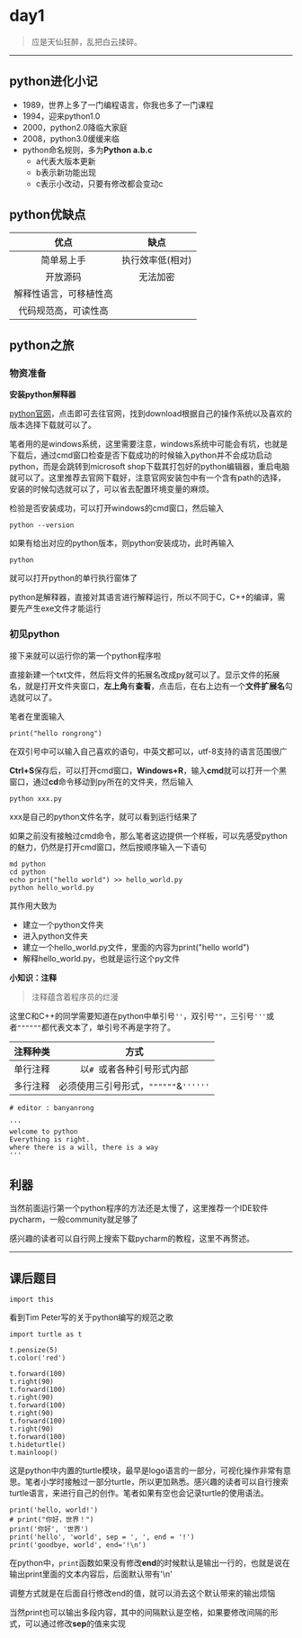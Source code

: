 # **day1**
> 应是天仙狂醉，乱把白云揉碎。
****

## **python进化小记**

- 1989，世界上多了一门编程语言，你我也多了一门课程
- 1994，迎来python1.0
- 2000，python2.0降临大家庭
- 2008，python3.0缓缓来临
- python命名规则，多为**Python a.b.c**
  - a代表大版本更新
  - b表示新功能出现
  - c表示小改动，只要有修改都会变动c

## **python优缺点**

|优点|缺点|
|:----:|:----:|
|简单易上手|执行效率低(相对)|
|开放源码|无法加密|
|解释性语言，可移植性高||
|代码规范高，可读性高||

## **python之旅**

### **物资准备**
**安装python解释器**

[python官网](https://www.python.org/)，点击即可去往官网，找到download根据自己的操作系统以及喜欢的版本选择下载就可以了。

笔者用的是windows系统，这里需要注意，windows系统中可能会有坑，也就是下载后，通过cmd窗口检查是否下载成功的时候输入python并不会成功启动python，而是会跳转到microsoft shop下载其打包好的python编辑器，重启电脑就可以了。这里推荐去官网下载好，注意官网安装包中有一个含有path的选择，安装的时候勾选就可以了，可以省去配置环境变量的麻烦。

检验是否安装成功，可以打开windows的cmd窗口，然后输入

`python --version`

如果有给出对应的python版本，则python安装成功，此时再输入

`python`

就可以打开python的单行执行窗体了

python是解释器，直接对其语言进行解释运行，所以不同于C，C++的编译，需要先产生exe文件才能运行

### **初见python**

接下来就可以运行你的第一个python程序啦

直接新建一个txt文件，然后将文件的拓展名改成py就可以了。显示文件的拓展名，就是打开文件夹窗口，**左上角**有**查看**，点击后，在右上边有一个**文件扩展名**勾选就可以了。

笔者在里面输入

`print("hello rongrong")`

在双引号中可以输入自己喜欢的语句，中英文都可以，utf-8支持的语言范围很广

**Ctrl+S**保存后，可以打开cmd窗口，**Windows+R**，输入**cmd**就可以打开一个黑窗口，通过**cd**命令移动到py所在的文件夹，然后输入

`python xxx.py`

xxx是自己的python文件名字，就可以看到运行结果了

如果之前没有接触过cmd命令，那么笔者这边提供一个样板，可以先感受python的魅力，仍然是打开cmd窗口，然后按顺序输入一下语句

```
md python
cd python
echo print("hello world") >> hello_world.py
python hello_world.py
```

其作用大致为
- 建立一个python文件夹
- 进入python文件夹
- 建立一个hello_world.py文件，里面的内容为print("hello world")
- 解释hello_world.py，也就是运行这个py文件

**小知识：注释**

> 注释蕴含着程序员的烂漫

这里C和C++的同学需要知道在python中单引号`''`，双引号`""`，三引号`'''`或者`""""""`都代表文本了，单引号不再是字符了。

|注释种类|方式|
|:-----:|:--:|
|单行注释|以`# `或者各种引号形式内部|
|多行注释|必须使用三引号形式，`""""""`&`''''''`|

```
# editor : banyanrong

'''
welcome to python
Everything is right.
where there is a will, there is a way
'''
```

## **利器**

当然前面运行第一个python程序的方法还是太慢了，这里推荐一个IDE软件pycharm，一般community就足够了

感兴趣的读者可以自行网上搜索下载pycharm的教程，这里不再赘述。

****
## **课后题目**

```
import this
```

看到Tim Peter写的关于python编写的规范之歌

```
import turtle as t

t.pensize(5)
t.color('red')

t.forward(100)
t.right(90)
t.forward(100)
t.right(90)
t.forward(100)
t.right(90)
t.forward(100)
t.right(90)
t.forward(100)
t.hideturtle()
t.mainloop()
```

这是python中内置的turtle模块，最早是logo语言的一部分，可视化操作非常有意思。笔者小学时接触过一部分turtle，所以更加熟悉。感兴趣的读者可以自行搜索turtle语言，来进行自己的创作。笔者如果有空也会记录turtle的使用语法。

```
print('hello, world!')
# print("你好，世界！")
print('你好', '世界')
print('hello', 'world', sep = ', ', end = '!')
print('goodbye, world', end='!\n')
```

在python中，`print`函数如果没有修改**end**的时候默认是输出一行的，也就是说在输出print里面的文本内容后，后面默认带有'\n'

调整方式就是在后面自行修改end的值，就可以消去这个默认带来的输出烦恼

当然print也可以输出多段内容，其中的间隔默认是空格，如果要修改间隔的形式，可以通过修改**sep**的值来实现
